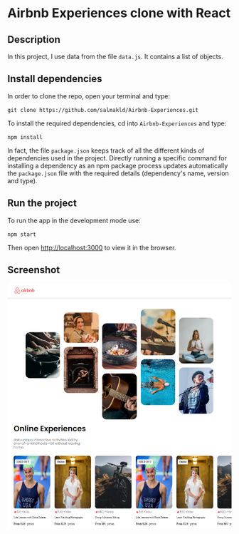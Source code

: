 # Airbnb Experiences clone with React

## Description
In this project, I use data from the file `data.js`. It contains a list of objects.

## Install dependencies
In order to clone the repo, open your terminal and type: 

    git clone https://github.com/salmakld/Airbnb-Experiences.git

To install the required dependencies, cd into `Airbnb-Experiences` and type:
    
    npm install    

In fact, the file `package.json` keeps track of all the different kinds of dependencies used in the project. Directly running a specific command for installing a dependency as an npm package process updates automatically the `package.json` file with the required details (dependency's name, version and type). 

## Run the project
To run the app in the development mode use: 

    npm start

Then open [http://localhost:3000](http://localhost:3000) to view it in the browser.
## Screenshot

![Screenshot](./demo.png)
